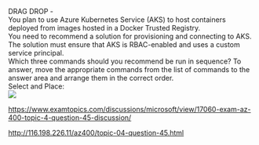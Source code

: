 DRAG DROP -<br/>You plan to use Azure Kubernetes Service (AKS) to host containers deployed from images hosted in a Docker Trusted Registry.<br/>You need to recommend a solution for provisioning and connecting to AKS. The solution must ensure that AKS is RBAC-enabled and uses a custom service principal.<br/>Which three commands should you recommend be run in sequence? To answer, move the appropriate commands from the list of commands to the answer area and arrange them in the correct order.<br/>Select and Place:<br/><img src="https://www.examtopics.com/assets/media/exam-media/04257/0019000001.png" class="in-exam-image"/><br/><p><a href="https://www.examtopics.com/discussions/microsoft/view/17060-exam-az-400-topic-4-question-45-discussion/">https://www.examtopics.com/discussions/microsoft/view/17060-exam-az-400-topic-4-question-45-discussion/</a></p><p><a href="http://116.198.226.11/az400/topic-04-question-45.html">http://116.198.226.11/az400/topic-04-question-45.html</a></p><script src="https://giscus.app/client.js"                    data-repo="azsamples/az204"                    data-repo-id="R_kgDOMRXzDQ"                    data-category="General"                    data-category-id="DIC_kwDOMRXzDc4Cgi27"                    data-mapping="pathname"                    data-strict="1"                    data-reactions-enabled="0"                    data-emit-metadata="0"                    data-input-position="bottom"                    data-theme="preferred_color_scheme"                    data-lang="en"                    crossorigin="anonymous"                    async>                    </script>